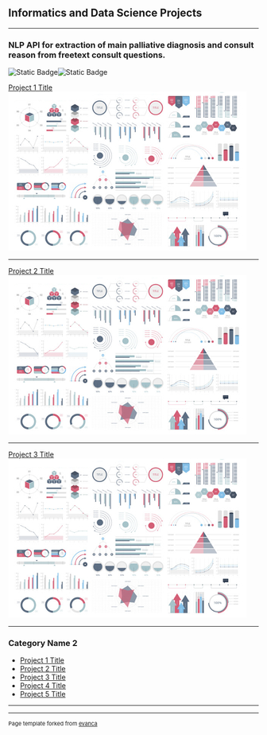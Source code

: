 ## Informatics and Data Science Projects

---

### NLP API for extraction of main palliative diagnosis and consult reason from freetext consult questions.
<img alt="Static Badge" src="https://img.shields.io/badge/spaCy-grey?logo=spaCy"><img alt="Static Badge" src="https://img.shields.io/badge/FastAPI-grey?logo=fastAPI">

[Project 1 Title](/sample_page2)
<img src="images/dummy_thumbnail.jpg?raw=true"/>

---
[Project 2 Title](/pdf/sample_presentation.pdf)
<img src="images/dummy_thumbnail.jpg?raw=true"/>

---
[Project 3 Title](http://example.com/)
<img src="images/dummy_thumbnail.jpg?raw=true"/>

---

### Category Name 2

- [Project 1 Title](http://example.com/)
- [Project 2 Title](http://example.com/)
- [Project 3 Title](http://example.com/)
- [Project 4 Title](http://example.com/)
- [Project 5 Title](http://example.com/)

---




---
<p style="font-size:11px">Page template forked from <a href="https://github.com/evanca/quick-portfolio">evanca</a></p>
<!-- Remove above link if you don't want to attibute -->
